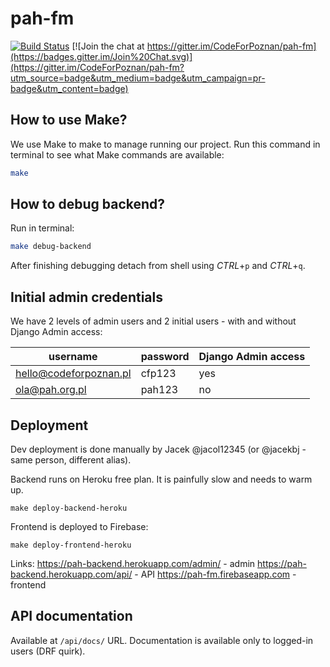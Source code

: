 # pah-fm

[![Build Status](https://travis-ci.com/CodeForPoznan/pah-fm.svg?branch=master)](https://travis-ci.com/CodeForPoznan/pah-fm)
[![Join the chat at https://gitter.im/CodeForPoznan/pah-fm](https://badges.gitter.im/Join%20Chat.svg)](https://gitter.im/CodeForPoznan/pah-fm?utm_source=badge&utm_medium=badge&utm_campaign=pr-badge&utm_content=badge)


## How to use Make?

We use Make to make to manage running our project.
Run this command in terminal to see what Make commands are available:
```bash
make
```

## How to debug backend?
Run in terminal:
```bash
make debug-backend
```
After finishing debugging detach from shell using *CTRL*+`p` and *CTRL*+`q`.

## Initial admin credentials
We have 2 levels of admin users and 2 initial users - with and without Django Admin access:

username               | password | Django Admin access
---------------------- | -------- | -------------------
hello@codeforpoznan.pl | cfp123   | yes
ola@pah.org.pl         | pah123   | no

## Deployment
Dev deployment is done manually by Jacek @jacol12345 (or @jacekbj - same person, different alias).

Backend runs on Heroku free plan.
It is painfully slow and needs to warm up.
```
make deploy-backend-heroku
```

Frontend is deployed to Firebase:
```
make deploy-frontend-heroku
```

Links:
https://pah-backend.herokuapp.com/admin/  - admin
https://pah-backend.herokuapp.com/api/  - API
https://pah-fm.firebaseapp.com  - frontend

## API documentation
Available at `/api/docs/` URL.
Documentation is available only to logged-in users (DRF quirk).
